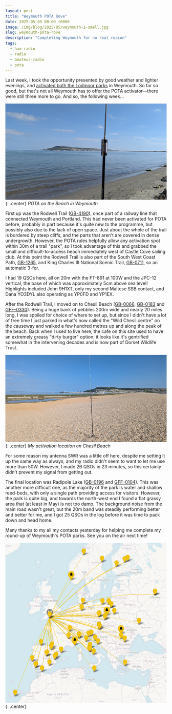 ```yaml
---
layout: post
title: "Weymouth POTA Rove"
date: 2025-05-05 00:00 +0000
image: /img/blog/2025/05/weymouth-1-small.jpg
slug: weymouth-pota-rove
description: "Completing Weymouth for no real reason"
tags:
  - ham-radio
  - radio
  - amateur-radio
  - pota
---
```


Last week, I took the opportunity presented by good weather and lighter evenings, and [activated both the Lodmoor parks](/blog/summer-preview-week-pota-activations/) in Weymouth. So far so good, but that's not all Weymouth has to offer the POTA activator&mdash;there were still three more to go. And so, the following week...

![Small beach with an antenna, Portland in the background](/img/blog/2025/05/weymouth-1.jpg){: .center}
*POTA on the Beach in Weymouth*

First up was the Rodwell Trail ([GB-4190](https://pota.app/#/park/GB-4190)), once part of a railway line that connected Weymouth and Portland. This had never been activated for POTA before, probably in part because it's quite new to the programme, but possibly also due to the lack of open space. Just about the whole of the trail is bordered by steep cliffs, and the parts that aren't are covered in dense undergrowth. However, the POTA rules helpfully allow any activation spot within 30m of a trail "park", so I took advantage of this and grabbed the small and difficult-to-access beach immediately west of Castle Cove sailing club. At this point the Rodwell Trail is also part of the South West Coast Path, [GB-1265](https://pota.app/#/park/GB-1265), and King Charles III National Scenic Trail, [GB-0711](https://pota.app/#/park/GB-0711), so an automatic 3-fer.

I had 19 QSOs here, all on 20m with the FT-891 at 100W and the JPC-12 vertical, the base of which was approximately 5cm above sea level! Highlights included John 9H1XT, only my second Maltese SSB contact, and Dana YO3DYL also operating as YP0FD and YP1EX.

After the Rodwell Trail, I moved on to Chesil Beach ([GB-0066](https://pota.app/#/park/GB-0066), [GB-0183](https://pota.app/#/park/GB-0183) and [GFF-0330](https://wwff.co/directory/?showRef=GFF-0330)). Being a huge bank of pebbles 200m wide and nearly 20 miles long, I was spoiled for choice of where to set up, but since I didn't have a lot of free time I just parked in what's now called the "Wild Chesil centre" on the causeway and walked a few hundred metres up and along the peak of the beach. Back when I used to live here, the cafe on this site used to have an extremely greasy "dirty burger" option; it looks like it's gentrified somewhat in the intervening decades and is now part of Dorset Wildlife Trust.

![A stony beach with antenna set up, Portland in the background](/img/blog/2025/05/weymouth-2.jpg){: .center}
*My activation location on Chesil Beach*

For some reason my antenna SWR was a little off here, despite me setting it up the same way as always, and my radio didn't seem to want to let me use more than 50W. However, I made 26 QSOs in 23 minutes, so this certainly didn't prevent my signal from getting out.

The final location was Radipole Lake ([GB-0196](https://pota.app/#/park/GB-0196) and [GFF-0104](https://wwff.co/directory/?showRef=GFF-0104)). This was another more difficult one, as the majority of the park is water and shallow reed-beds, with only a single path providing access for visitors. However, the park is quite big, and towards the north-west end I found a flat grassy area that (at least in May) is not too damp. The background noise from the main road wasn't great, but the 20m band was steadily performing better and better for me, and I got 25 QSOs in the log before it was time to pack down and head home.

Many thanks to my all my contacts yesterday for helping me complete my round-up of Weymouth's POTA parks. See you on the air next time!

![Map of radio contacts](/img/blog/2025/05/weymouth-map.png){: .center}